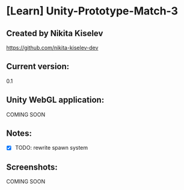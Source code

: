 # [Learn] Unity-Prototype-Match-3
## Created by Nikita Kiselev
https://github.com/nikita-kiselev-dev

## Current version:
0.1

## Unity WebGL application:
COMING SOON

## Notes:
- [x] TODO: rewrite spawn system

## Screenshots:
COMING SOON
